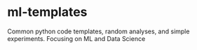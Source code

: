 # ml-templates
Common python code templates, random analyses, and simple experiments. Focusing on ML and Data Science 
